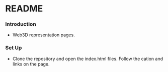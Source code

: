 # README #

### Introduction ###

* Web3D representation pages.

### Set Up ###

* Clone the repository and open the index.html files. Follow the cation and links on the page.

